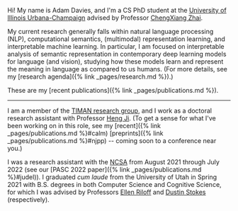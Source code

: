 Hi! My name is Adam Davies, and I'm a CS PhD student at the [University of Illinois Urbana-Champaign](https://illinois.edu/) advised by Professor [ChengXiang Zhai](http://czhai.cs.illinois.edu/).

My current research generally falls within natural language processing (NLP), computational semantics, (multimodal) representation learning, and interpretable machine learning. In particular, I am focused on interpretable analysis of semantic representation in contemporary deep learning models for language (and vision), studying how these models learn and represent the meaning in language as compared to us humans.
(For more details, see my [research agenda]({% link _pages/research.md %}).)

These are my [recent publications]({% link _pages/publications.md %}).

---

I am a member of the [TIMAN research group](http://sifaka.cs.uiuc.edu/ir/index.html), and I work as a doctoral research assistant with Professor [Heng Ji](http://blender.cs.illinois.edu/hengji.html). (To get a sense for what I've been working on in this role, see my [recent]({% link _pages/publications.md %}#calm) [preprints]({% link _pages/publications.md %}#njpp) -- coming soon to a conference near you.)

I was a research assistant with the [NCSA](https://www.ncsa.illinois.edu/) from August 2021 through July 2022 (see our [PASC 2022 paper]({% link _pages/publications.md %}#judel)).
I graduated *cum laude* from the University of Utah in Spring 2021 with B.S. degrees in both Computer Science and Cognitive Science, for which I was advised by Professors [Ellen Riloff](http://www.cs.utah.edu/~riloff/) and [Dustin Stokes](http://stokes.mentalpaint.net/Dustin_Stokes.html) (respectively).
